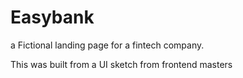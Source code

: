# Easybank
a Fictional landing page for a fintech company.

This was built from a UI sketch from frontend masters
